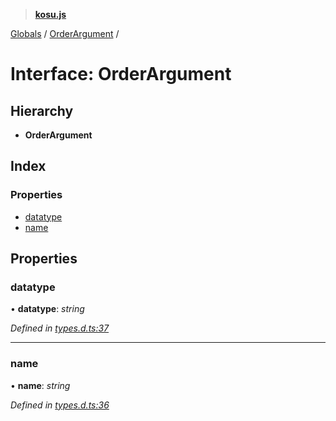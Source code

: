 > **[kosu.js](../README.md)**

[Globals](../globals.md) / [OrderArgument](orderargument.md) /

# Interface: OrderArgument

## Hierarchy

-   **OrderArgument**

## Index

### Properties

-   [datatype](orderargument.md#datatype)
-   [name](orderargument.md#name)

## Properties

### datatype

• **datatype**: _string_

_Defined in [types.d.ts:37](https://github.com/ParadigmFoundation/kosu-monorepo/blob/6f2e797/packages/kosu.js/src/types.d.ts#L37)_

---

### name

• **name**: _string_

_Defined in [types.d.ts:36](https://github.com/ParadigmFoundation/kosu-monorepo/blob/6f2e797/packages/kosu.js/src/types.d.ts#L36)_

